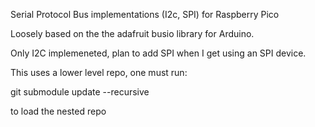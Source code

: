 Serial Protocol Bus implementations (I2c, SPI) for Raspberry Pico

Loosely based on the the adafruit busio library for Arduino.

Only I2C implemeneted, plan to add SPI when I get using an SPI device.

This uses a lower level repo, one must run:

  git submodule update --recursive

to load the nested repo
